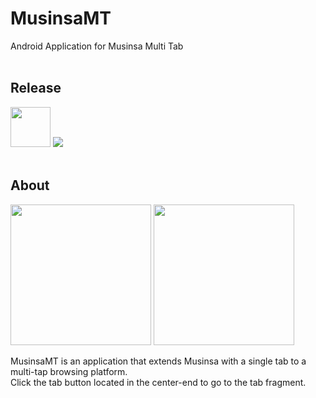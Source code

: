 # MusinsaMT
Android Application for Musinsa Multi Tab
<br><br>

## Release
<img src="https://user-images.githubusercontent.com/81938036/188302936-e2db4009-cb6c-44b5-9fcc-3a40b9fe6fa7.png" width="64">
<a href="https://github.com/ClusterPleiades/Macroid/releases/tag/2.2.0">
  <img src="https://img.shields.io/badge/Version-1.0.0-black">
</a>
<br><br>

## About
<img src="https://user-images.githubusercontent.com/81938036/188303284-20a59096-4bc9-41d2-a661-4e7d8db2e411.png" width="225"> <img src="https://user-images.githubusercontent.com/81938036/188303049-0c539190-b03e-4227-8a85-cf242df9d696.png" width="225">

MusinsaMT is an application that extends Musinsa with a single tab to a multi-tap browsing platform.  
Click the tab button located in the center-end to go to the tab fragment.
